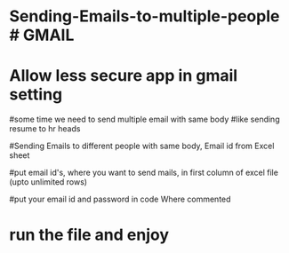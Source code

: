 # Sending-Emails-to-multiple-people # GMAIL 
# Allow less secure app in gmail setting
#some time we need to send multiple email with same body #like sending resume to hr heads

#Sending Emails to different people with same body, Email id from Excel sheet

#put email id's, where you want to send mails, in first column of excel file (upto unlimited rows)

#put your email id and password in code Where commented
# run the file and enjoy
